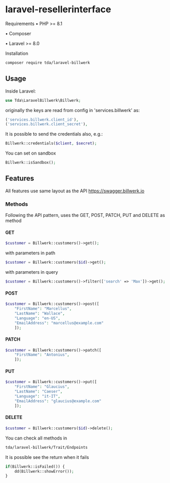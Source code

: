 # laravel-resellerinterface


Requirements
•  PHP >= 8.1

•  Composer

•  Laravel >= 8.0

Installation
```bash
composer require tda/laravel-billwerk
```

## Usage
Inside Laravel:

```php
use Tda\LaravelBillwerk\Billwerk;
```
originally the keys are read from config in 'services.billwerk' as:
```php
('services.billwerk.client_id'),
('services.billwerk.client_secret'),
```
It is possible to send the credentials also, e.g.:
```php
Billwerk::credentials($client, $secret);
```
            
You can set on sandbox
```php
Billwerk::isSandbox();
```

## Features

All features use same layout as the API https://swagger.billwerk.io
### Methods

Following the API pattern, uses the GET, POST, PATCH, PUT and DELETE as method

#### GET
```php
$customer = Billwerk::customers()->get();
```
with parameters in path
```php
$customer = Billwerk::customers($id)->get();
```

with parameters in query
```php
$customer = Billwerk::customers()->filter(['search' => 'Max'])->get();
```

#### POST
```php
$customer = Billwerk::customers()->post([
    "FirstName": "Marcellus",
    "LastName": "Wallace",
    "Language": "en-US",
    "EmailAddress": "marcellus@example.com"
    ]);
```

#### PATCH
```php
$customer = Billwerk::customers()->patch([
    "FirstName": "Antonius",
    ]);
```

#### PUT
```php
$customer = Billwerk::customers()->put([
    "FirstName": "Glaucius",
    "LastName": "Caeser",
    "Language": "it-IT",
    "EmailAddress": "glaucius@example.com"
    ]);
```

#### DELETE
```php
$customer = Billwerk::customers($id)->delete();
```

You can check all methods in
```bash
tda/laravel-billwerk/Trait/Endpoints
```

It is possible see the return when it fails

```php
if(Billwerk::isFailed()) {
    dd(Billwerk::showError());
}
```
